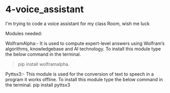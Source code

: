 # 4-voice_assistant
I'm trying to code a voice assistant for my class Room, wish me luck


Modules needed:

WolframAlpha:- It is used to compute expert-level answers using Wolfram’s algorithms,
knowledgebase and AI technology. To install this module type the below command in the terminal.
>pip install wolframalpha.

Pyttsx3:- This module is used for the conversion of text to speech in a program it works offline. To install this module type the below command in the terminal.
pip install pyttsx3
